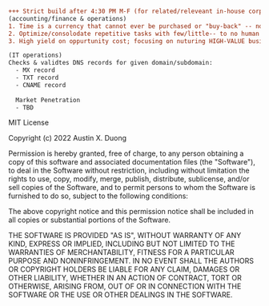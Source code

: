 ``` diff

+++ Strict build after 4:30 PM M-F (for related/releveant in-house corporate (US/UK) counsel)
(accounting/finance & operations)
1. Time is a currency that cannot ever be purchased or "buy-back" -- no medium of currency can or will ever buy back TIME. If we could, it will never be the original blueprint; financials + projected future
2. Optimize/consolodate repetitive tasks with few/little-- to no human intervention, streamlining operations and reducing overhead costs; COGS account + adhoc reports
3. High yield on oppurtunity cost; focusing on nuturing HIGH-VALUE business relationships & major functions of DEPT, solving REAL problems, and improving/organizing stragety of business operations; revenue growth + P/L management

(IT operations)
Checks & validtes DNS records for given domain/subdomain: 
  - MX record
  - TXT record
  - CNAME record
  
  Market Penetration
  - TBD

```
MIT License

Copyright (c) 2022 Austin X. Duong

Permission is hereby granted, free of charge, to any person obtaining a copy of this software and associated documentation files (the "Software"), to deal in the Software without restriction, including without limitation the rights to use, copy, modify, merge, publish, distribute, sublicense, and/or sell copies of the Software, and to permit persons to whom the Software is furnished to do so, subject to the following conditions:

The above copyright notice and this permission notice shall be included in all copies or substantial portions of the Software.

THE SOFTWARE IS PROVIDED "AS IS", WITHOUT WARRANTY OF ANY KIND, EXPRESS OR IMPLIED, INCLUDING BUT NOT LIMITED TO THE WARRANTIES OF MERCHANTABILITY, FITNESS FOR A PARTICULAR PURPOSE AND NONINFRINGEMENT. IN NO EVENT SHALL THE AUTHORS OR COPYRIGHT HOLDERS BE LIABLE FOR ANY CLAIM, DAMAGES OR OTHER LIABILITY, WHETHER IN AN ACTION OF CONTRACT, TORT OR OTHERWISE, ARISING FROM, OUT OF OR IN CONNECTION WITH THE SOFTWARE OR THE USE OR OTHER DEALINGS IN THE SOFTWARE.
